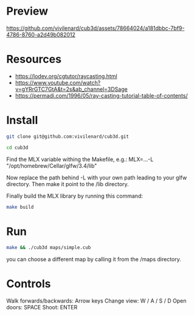 # Preview

https://github.com/vivilenard/cub3d/assets/78664024/a181dbbc-7bf9-4786-8760-a2d49b082012

# Resources

- https://lodev.org/cgtutor/raycasting.html
- https://www.youtube.com/watch?v=gYRrGTC7GtA&t=2s&ab_channel=3DSage
- https://permadi.com/1996/05/ray-casting-tutorial-table-of-contents/

# Install

```bash
git clone git@github.com:vivilenard/cub3d.git
```
```bash
cd cub3d
```
Find the MLX variable withing the Makefile, e.g.: MLX=...-L "/opt/homebrew/Cellar/glfw/3.4/lib"

Now replace the path behind -L with your own path leading to your glfw directory. Then make it point to the /lib directory.

Finally build the MLX library by running this command:
```bash
make build
```

# Run

```bash
make && ./cub3d maps/simple.cub
```
you can choose a different map by calling it from the /maps directory.

# Controls

Walk forwards/backwards: Arrow keys
Change view: W / A / S / D
Open doors: SPACE
Shoot: ENTER
